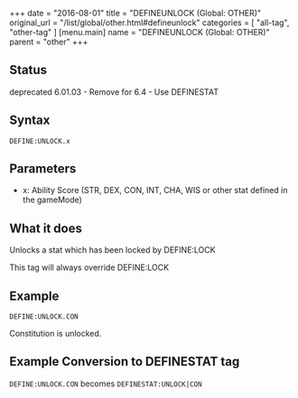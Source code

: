 +++
date = "2016-08-01"
title = "DEFINEUNLOCK (Global: OTHER)"
original_url = "/list/global/other.html#defineunlock"
categories = [ "all-tag", "other-tag" ]
[menu.main]
    name = "DEFINEUNLOCK (Global: OTHER)"
    parent = "other"
+++

## Status

deprecated 6.01.03 - Remove for 6.4 - Use DEFINESTAT

## Syntax

`DEFINE:UNLOCK.x`

## Parameters

-   x: Ability Score (STR, DEX, CON, INT, CHA, WIS or
    other stat defined in the gameMode)



What it does
------------

Unlocks a stat which has been locked by DEFINE:LOCK

This tag will always override DEFINE:LOCK

Example
-------

`DEFINE:UNLOCK.CON`

Constitution is unlocked.

Example Conversion to DEFINESTAT tag
------------------------------------

`DEFINE:UNLOCK.CON` becomes `DEFINESTAT:UNLOCK|CON`

